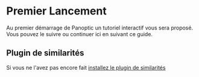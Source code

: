 # Premier Lancement

Au premier démarrage de Panoptic un tutoriel interactif vous sera proposé. Vous pouvez le suivre ou continuer ici en suivant ce guide. 

## Plugin de similarités

Si vous ne l'avez pas encore fait [installez le plugin de similarités](/install/install_plugin/)